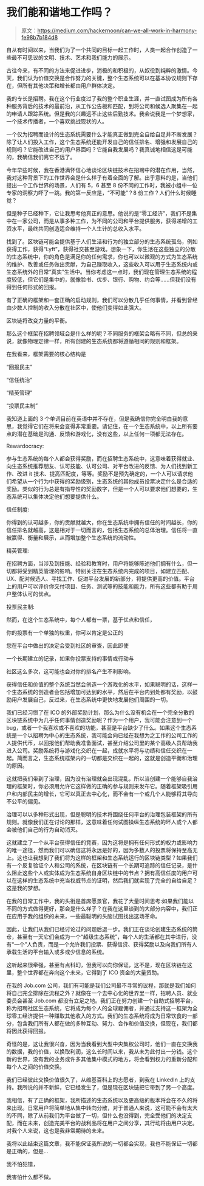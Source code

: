 # 我们能和谐地工作吗？

> 原文：<https://medium.com/hackernoon/can-we-all-work-in-harmony-fe98b7b184d8>

自从有时间以来，当我们为了一个共同的目标一起工作时，人类一起合作创造了一些最不可思议的文明、技术、艺术和我们能力的展示。

古往今来，有不同的方法来促进进步，消极的和积极的，从奴役到纯粹的激情。今天，我们认为价值交换是合作努力的关键，整个生态系统可以在基本协议规则下存在，但所有其他决策和增长都由用户群体决定。

我的专长是招聘。我在这个行业度过了我的整个职业生涯，并一直试图成为所有各种服务背后的技术的最前沿，从工作公告板和匹配，到将公司和候选人聚集在一起的申请人跟踪系统。但是我的兴趣远不止这些后勤技术。我会说我是一个梦想家，一个技术传播者，一个喜欢挑战现状的人。

一个仅为招聘而设计的生态系统需要什么才能真正做到完全自给自足并不断发展？除了让人们投入工作，这个生态系统还能开发自己的信任排名、增强和发展自己的规则吗？它能改进自己的用户界面吗？它能自我发展吗？我真诚地相信这是可能的，我确信我们离它不远了。

今年早些时候，我在香港满怀信心地谈论区块链技术在招聘中的潜在作用，当然，我对这种背景下的工作世界会是什么样子有着全面的了解。出乎意料的是，当他们提出一个工作世界的场景，人们有 5，6 甚至 8 份不同的工作时，我被小组中一位专家的洞察力吓了一跳。我的第一反应是，“不可能”？8 份工作？人们什么时候睡觉？

但是种子已经种下，它让我思考他真正的意思。他说的是“零工经济”，我们不是集中在一家公司，而是从事多种工作，为不同的公司和平台提供服务，获得递增的工资水平，最终共同创造适合维持一个人生计的总收入水平。

找到了。区块链可能会提供基于人们生活和行为的独立部分的生态系统孤岛，例如获得工作，获得“Lyft”，获得社交甚至游戏。想象一下，你生活在这些独立的分散的生态系统中，你的角色是满足你的任何需求，你也可以以微观的方式为生态系统的维护、改善或任务做出贡献，为自己赚取收入，这些收入可以用于生态系统内或生态系统外的日常“真实”生活中。当你考虑这一点时，我们现在管理生态系统的程度较低，但它们是集中的，就像脸书、优步、银行、购物、约会等……但我们没有得到任何形式的回报。

有了正确的框架和一套正确的启动规则，我们可以分散几乎任何事情，并看到曾经由少数人控制的收入分散在社区中，使他们变得如此强大。

区块链将改变力量的平衡。

那么这个框架在招聘领域会是什么样的呢？不同服务的框架会略有不同，但总的来说，就像物理定律一样，所有创建的生态系统都将遵循相同的规则和框架。

在我看来，框架需要的核心结构是

“回报民主”

“信任统治”

“精英管理”

“投票民主制”

我知道上面的 3 个单词目前在英语中并不存在，但是我确信你完全明白我的意思，我觉得它们在将来会变得非常重要。请记住，在一个生态系统中，以上所有要点的潜在基础是沟通、反馈和游戏化，没有这些，以上任何一项都无法存在。

Rewardocracy:

参与生态系统的每个人都会获得奖励，而在招聘生态系统中，这意味着获得就业、向生态系统推荐朋友、认可技能、认可公司、对平台改进的反馈、为人们找到新工作、改进 it 技术、提高匹配度，等等。奖励不是预先确定的，一个人可以请求他们希望从一个行为中获得的奖励级别，生态系统的其他成员投票决定什么是合适的奖励。类似的行为总是有指导性的奖励数字，但是一个人可以要求他们想要的，生态系统可以集体决定他们想要提供什么。

信任制度:

你得到的认可越多，你的贡献就越大，你在生态系统中拥有信任的时间越长，你的信任排名就越高，这是相对于一切而言的，包括生态系统的总体治理。信任将一直被赢得、衡量和展示，从而增加整个生态系统的流动性。

精英管理:

在招聘方面，当涉及到技能、经验和教育时，用户将能够陈述他们拥有什么，但一切都将受到精英管理的影响。特别关注在生态系统内完成的项目，如建立匹配、UX、配对候选人、寻找工作、促进平台发展的新部分，将提供更高的价值。平台上的用户可以评价你交付项目、任务、测试等的技能和能力，所有这些都有助于用户整体认可的优点。

投票民主制:

然而，在这个生态系统中，每个人都有一票，基于优点和信任，

你的投票有一个单独的权重，你可以肯定是公正的

您在平台中做出的决定会受到社区的审查，因此即使

一个长期建立的记录，如果你投票支持的事情或行动与

社区这么多次，这可能也会对你的排名产生不利影响。

获得信任和价值的整个系统当然会创造一个游戏化的水平，如果聪明的话，这样一个生态系统的创造者会包括增加可达到的水平，然后在平台内到处都有奖励，以鼓励用户发展自己，反过来，在生态系统中更快地发展他们周围的一切。

我们已经习惯了在 ICO 的外部奖励计划，那么为什么没有机会在一个完全分散的区块链系统中为几乎任何事情创造奖励呢？作为一个用户，我可能会注意到一个 bug，或者一个我喜欢或不喜欢的功能，甚至是平台缺少了什么。如果这个生态系统是一个以招聘为中心的生态系统，我可能会向已经在我想为之工作的公司工作的人提供代币，以回报他们帮助我准备面试，甚至介绍公司里的某个高级人员帮助我进入公司。奖励系统将与游戏化交织在一起，成就水平将与功绩和信任交织在一起。简而言之，生态系统框架内的一切都是交织在一起的，这就是创造平衡和治理的原因。

这就把我们带到了治理，因为没有治理就会出现混乱，所以当创建一个能够自我治理的框架时，你必须用允许它这样做的正确的参与规则来发布它。随着框架吸引用户和内部民主的增长，它可以真正去中心化，而不会有一个或几个人能够将其导向不公平的偏见。

治理可以以多种形式出现，但是聪明的技术将围绕任何平台的治理包装框架的所有规则。就像我们正在讨论的那样，这意味着任何试图操纵生态系统的坏人或个人都会被他们自己的行为自动消灭。

这就建立了一个从平台获得信任的竞赛，因为这将是拥有任何形式的权力或影响力的唯一途径，然而我们可以确信这将永远是好的，因为多数人的投票将保持至高无上。这也让我想到了我们将为这样的框架和生态系统运行的区块链类型？如果我们有一个反复验证个人和公司的系统，在区块链有一个长期可追踪的信任记录，是什么阻止这些个人或实体成为生态系统自身区块链中的节点？拥有高信任度的用户可以在这样的生态系统中充当权威节点的证明，然后我们就实现了完全的自给自足？这是我的梦想。

在我的日常工作中，我的头衔是首席愿景官，我花了大量时间思考:如果我们能以不同的方式做得更好，那会是什么样子？在我在这里谈到的大部分内容中，我们正在应用于我的组织的未来，一些最聪明的头脑试图找出这场革命。

因此，让我们从我们已经讨论过的问题后退一步。我们正在谈论创建生态系统的筒仓，甚至有一天它们会成为一个“超级生态系统”，每个人的生活都在其中进行，没有“一个”人负责，而是一个允许我们投票、获得信贷、获得奖励以及向我们所有人承载生活的平台输入或多或少信息的系统。

这听起来很牵强，甚至有点科幻，但我可以向你保证，这不是，现在区块链在这里，整个世界都在奔向这个未来，它得到了 ICO 资金的大量资助。

在我的 Job.com 公司，我们有可能是我们公司最不寻常的议程，那就是我们如何将自己完全排除在流程之外？就像在一个去中心化的世界里一样，招聘人员、就业委员会甚至 Job.com 都没有立足之地。我们正在努力创建一个自助式招聘平台，称为招聘社区生态系统，它将成为每个人的全球雇佣者，并通过支持这一框架为全球零工经济提供一种赚取其他收入的方式。我们的生态系统将成为日常饮食的一部分，包含我们所有人都在做的多种互动、努力、合作和价值交换，但现在，我们都将因此获得回报。

奇怪的是，这让我很兴奋，因为当我看到大型中央集权公司时，他们一直在交换我的数据，我的价值，以换取利润，这么长时间以来，我从未为此付出一分钱。这个新的世界，没有我的业务或许多其他集中模式的地方，将会看到权力的重新分配和每个人之间的价值交换。

我们已经彼此交换价值很久了，从维基百科上的志愿者，到我在 LinkedIn 上的支持。我所说的并不新鲜，它已经发生了，但是现在区块链把它带到了另一个高度。

我相信，有了正确的框架，我所描述的生态系统以及更高级的版本将会在不久的将来出现。日常用户将简单地从集中转向分散，对于普通人来说，这可能不会有太大的不同，除了从前我们为平台做了一切，但什么也没得到，完全受他们的决定支配，而在未来，创造完美平台的战利品将在用户之间分享，其行动将由用户决定。对我个人来说，这也是我非常期待的未来。

我将以此结束这篇文章，我不能保证我所说的一切都会实现，我也不能保证一切都是正确的，但是…

我不怕犯错，

我害怕什么都不做。